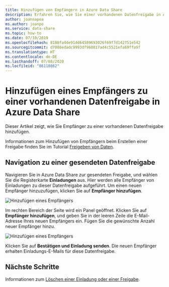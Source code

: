 ```yaml
---
title: Hinzufügen von Empfängern in Azure Data Share
description: Erfahren Sie, wie Sie einer vorhandenen Datenfreigabe in Azure Data Share Empfänger hinzufügen.
author: joannapea
ms.author: joanpo
ms.service: data-share
ms.topic: how-to
ms.date: 07/10/2019
ms.openlocfilehash: 8188fa4de91dd64589693026f69f7d142751e542
ms.sourcegitcommit: d7008edadc9993df960817ad4c5521efa69ffa9f
ms.translationtype: HT
ms.contentlocale: de-DE
ms.lasthandoff: 07/08/2020
ms.locfileid: "86110862"
---
```

# <a name="how-to-add-a-recipient-to-an-existing-data-share-in-azure-data-share"></a>Hinzufügen eines Empfängers zu einer vorhandenen Datenfreigabe in Azure Data Share

Dieser Artikel zeigt, wie Sie Empfänger zu einer vorhandenen Datenfreigabe hinzufügen.

Informationen zum Hinzufügen von Empfängern beim Erstellen einer Freigabe finden Sie im Tutorial [Freigeben von Daten](share-your-data.md).

## <a name="navigate-to-a-sent-data-share"></a>Navigation zu einer gesendeten Datenfreigabe

Navigieren Sie in Azure Data Share zur gesendeten Freigabe, und wählen Sie die Registerkarte **Einladungen** aus. Hier werden alle Empfänger von Einladungen zu dieser Datenfreigabe aufgeführt. Um einen neuen Empfänger hinzuzufügen, klicken Sie auf **Empfänger hinzufügen**.

![Hinzufügen eines Empfängers](./media/how-to/how-to-add-recipients/add-recipient.png)

Im rechten Bereich der Seite wird ein Panel geöffnet. Klicken Sie auf **Empfänger hinzufügen**, und geben Sie in der leeren Zeile die E-Mail-Adresse Ihres neuen Empfängers ein. Fügen Sie die gewünschte Anzahl neuer Empfänger hinzu.

![Hinzufügen eines Empfängers](./media/how-to/how-to-add-recipients/add-recipient-side.png)

Klicken Sie auf **Bestätigen und Einladung senden**. Die neuen Empfänger erhalten Einladungs-E-Mails für diese Datenfreigabe.

## <a name="next-steps"></a>Nächste Schritte
Informationen zum [Löschen einer Einladung oder einer Freigabe](how-to-delete-invitation.md).
